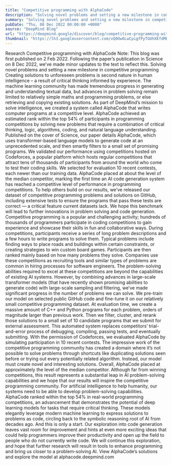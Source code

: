 ```yaml
---
title: "Competitive programming with AlphaCode"
description: "Solving novel problems and setting a new milestone in competitive programming."
summary: "Solving novel problems and setting a new milestone in competitive programming."
pubDate: "Thu, 08 Dec 2022 00:00:00 +0000"
source: "DeepMind Blog"
url: "https://deepmind.google/discover/blog/competitive-programming-with-alphacode/"
thumbnail: "https://lh3.googleusercontent.com/vQ0Ow6LwCpigfPyTGUhXEfdMBWPyHmaCo7eoQW7bv3QoZXW6EIj18FPiCLI1vlMYlUAOvEXta1KSkl8P2KScquYJb-Dm_QygP9kdlLYkpF4nVyEH=w528-h297-n-nu-rw"
---
```


Research
Competitive programming with AlphaCode
Note: This blog was first published on 2 Feb 2022. Following the paper’s publication in Science on 8 Dec 2022, we’ve made minor updates to the text to reflect this.
Solving novel problems and setting a new milestone in competitive programming
Creating solutions to unforeseen problems is second nature in human intelligence – a result of critical thinking informed by experience. The machine learning community has made tremendous progress in generating and understanding textual data, but advances in problem solving remain limited to relatively simple maths and programming problems, or else retrieving and copying existing solutions.
As part of DeepMind’s mission to solve intelligence, we created a system called AlphaCode that writes computer programs at a competitive level. AlphaCode achieved an estimated rank within the top 54% of participants in programming competitions by solving new problems that require a combination of critical thinking, logic, algorithms, coding, and natural language understanding.
Published on the cover of Science, our paper details AlphaCode, which uses transformer-based language models to generate code at an unprecedented scale, and then smartly filters to a small set of promising programs.
We validated our performance using competitions hosted on Codeforces, a popular platform which hosts regular competitions that attract tens of thousands of participants from around the world who come to test their coding skills. We selected for evaluation 10 recent contests, each newer than our training data. AlphaCode placed at about the level of the median competitor, marking the first time an AI code generation system has reached a competitive level of performance in programming competitions.
To help others build on our results, we’ve released our dataset of competitive programming problems and solutions on GitHub, including extensive tests to ensure the programs that pass these tests are correct — a critical feature current datasets lack. We hope this benchmark will lead to further innovations in problem solving and code generation.
Competitive programming is a popular and challenging activity; hundreds of thousands of programmers participate in coding competitions to gain experience and showcase their skills in fun and collaborative ways. During competitions, participants receive a series of long problem descriptions and a few hours to write programs to solve them.
Typical problems include finding ways to place roads and buildings within certain constraints, or creating strategies to win custom board games. Participants are then ranked mainly based on how many problems they solve. Companies use these competitions as recruiting tools and similar types of problems are common in hiring processes for software engineers.
The problem-solving abilities required to excel at these competitions are beyond the capabilities of existing AI systems. However, by combining advances in large-scale transformer models (that have recently shown promising abilities to generate code) with large-scale sampling and filtering, we’ve made significant progress in the number of problems we can solve. We pre-train our model on selected public GitHub code and fine-tune it on our relatively small competitive programming dataset.
At evaluation time, we create a massive amount of C++ and Python programs for each problem, orders of magnitude larger than previous work. Then we filter, cluster, and rerank those solutions to a small set of 10 candidate programs that we submit for external assessment. This automated system replaces competitors’ trial-and-error process of debugging, compiling, passing tests, and eventually submitting.
With the permission of Codeforces, we evaluated AlphaCode by simulating participation in 10 recent contests. The impressive work of the competitive programming community has created a domain where it’s not possible to solve problems through shortcuts like duplicating solutions seen before or trying out every potentially related algorithm. Instead, our model must create novel and interesting solutions.
Overall, AlphaCode placed at approximately the level of the median competitor. Although far from winning competitions, this result represents a substantial leap in AI problem-solving capabilities and we hope that our results will inspire the competitive programming community.
For artificial intelligence to help humanity, our systems need to be able to develop problem-solving capabilities. AlphaCode ranked within the top 54% in real-world programming competitions, an advancement that demonstrates the potential of deep learning models for tasks that require critical thinking. These models elegantly leverage modern machine learning to express solutions to problems as code, circling back to the symbolic reasoning root of AI from decades ago. And this is only a start.
Our exploration into code generation leaves vast room for improvement and hints at even more exciting ideas that could help programmers improve their productivity and open up the field to people who do not currently write code. We will continue this exploration, and hope that further research will result in tools to enhance programming and bring us closer to a problem-solving AI.
View AlphaCode’s solutions and explore the model at alphacode.deepmind.com